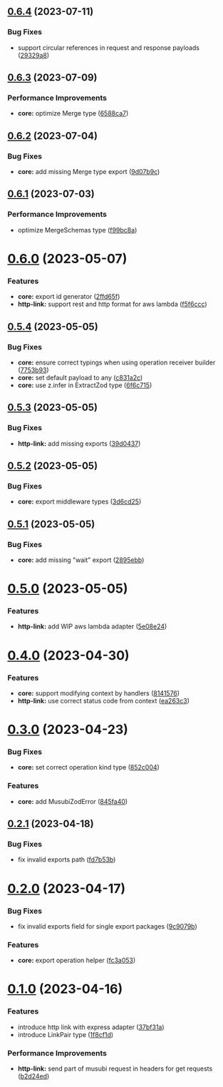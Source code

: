 ## [0.6.4](https://github.com/TheUnderScorer/musubi/compare/http-link-v0.6.3...http-link-v0.6.4) (2023-07-11)


### Bug Fixes

* support circular references in request and response payloads ([29329a8](https://github.com/TheUnderScorer/musubi/commit/29329a8981b33479897de8628d0132c4dc40b320))

## [0.6.3](https://github.com/TheUnderScorer/musubi/compare/http-link-v0.6.2...http-link-v0.6.3) (2023-07-09)


### Performance Improvements

* **core:** optimize Merge type ([6588ca7](https://github.com/TheUnderScorer/musubi/commit/6588ca77b72a39f50ef1e7cf6e3b365ba7340982))

## [0.6.2](https://github.com/TheUnderScorer/musubi/compare/http-link-v0.6.1...http-link-v0.6.2) (2023-07-04)


### Bug Fixes

* **core:** add missing Merge type export ([9d07b9c](https://github.com/TheUnderScorer/musubi/commit/9d07b9c32a22262cf380814f1e8b54eda7eb58d2))

## [0.6.1](https://github.com/TheUnderScorer/musubi/compare/http-link-v0.6.0...http-link-v0.6.1) (2023-07-03)


### Performance Improvements

* optimize MergeSchemas type ([f99bc8a](https://github.com/TheUnderScorer/musubi/commit/f99bc8a309f8130a8a9d281d17cda76d1b43a021))

# [0.6.0](https://github.com/TheUnderScorer/musubi/compare/http-link-v0.5.4...http-link-v0.6.0) (2023-05-07)


### Features

* **core:** export id generator ([2ffd65f](https://github.com/TheUnderScorer/musubi/commit/2ffd65f190e1b987d14c38ef67cae318aca9d58c))
* **http-link:** support rest and http format for aws lambda ([f5f6ccc](https://github.com/TheUnderScorer/musubi/commit/f5f6ccc7586c35f1bd0fea4c4f47ac9a0b980cba))

## [0.5.4](https://github.com/TheUnderScorer/musubi/compare/http-link-v0.5.3...http-link-v0.5.4) (2023-05-05)


### Bug Fixes

* **core:** ensure correct typings when using operation receiver builder ([7753b93](https://github.com/TheUnderScorer/musubi/commit/7753b93c40b36a4589a2922dc8bad0dac2c28a11))
* **core:** set default payload to any ([c831a2c](https://github.com/TheUnderScorer/musubi/commit/c831a2c6e85aeb8afef2015dbbbd871008d48c64))
* **core:** use z.infer in ExtractZod type ([6f6c715](https://github.com/TheUnderScorer/musubi/commit/6f6c715f5fed461f40025310faaa014e178993aa))

## [0.5.3](https://github.com/TheUnderScorer/musubi/compare/http-link-v0.5.2...http-link-v0.5.3) (2023-05-05)


### Bug Fixes

* **http-link:** add missing exports ([39d0437](https://github.com/TheUnderScorer/musubi/commit/39d0437517fef9ed32628e680b03a0fc12f5058a))

## [0.5.2](https://github.com/TheUnderScorer/musubi/compare/http-link-v0.5.1...http-link-v0.5.2) (2023-05-05)


### Bug Fixes

* **core:** export middleware types ([3d6cd25](https://github.com/TheUnderScorer/musubi/commit/3d6cd250cf4ccf389dcda8164cae8fcfb52b6410))

## [0.5.1](https://github.com/TheUnderScorer/musubi/compare/http-link-v0.5.0...http-link-v0.5.1) (2023-05-05)


### Bug Fixes

* **core:** add missing "wait" export ([2895ebb](https://github.com/TheUnderScorer/musubi/commit/2895ebb381d49dfc02277f4ee5ecd100aabe660a))

# [0.5.0](https://github.com/TheUnderScorer/musubi/compare/http-link-v0.4.0...http-link-v0.5.0) (2023-05-05)


### Features

* **http-link:** add WIP aws lambda adapter ([5e08e24](https://github.com/TheUnderScorer/musubi/commit/5e08e242f7a04f1ba7ac2adcec9120789f0c0968))

# [0.4.0](https://github.com/TheUnderScorer/musubi/compare/http-link-v0.3.0...http-link-v0.4.0) (2023-04-30)


### Features

* **core:** support modifying context by handlers ([8141576](https://github.com/TheUnderScorer/musubi/commit/8141576997da59d6cd519f901a921c133607931e))
* **http-link:** use correct status code from context ([ea263c3](https://github.com/TheUnderScorer/musubi/commit/ea263c3ed1ff742a0c4fe80e297b2dbf3eaf825e))

# [0.3.0](https://github.com/TheUnderScorer/musubi/compare/http-link-v0.2.1...http-link-v0.3.0) (2023-04-23)


### Bug Fixes

* **core:** set correct operation kind type ([852c004](https://github.com/TheUnderScorer/musubi/commit/852c0049bd5e70fedaa8ff8ae0650d276c5c9f28))


### Features

* **core:** add MusubiZodError ([845fa40](https://github.com/TheUnderScorer/musubi/commit/845fa4007454fae3b1f45f2eb43bd126a1b06574))

## [0.2.1](https://github.com/TheUnderScorer/musubi/compare/http-link-v0.2.0...http-link-v0.2.1) (2023-04-18)


### Bug Fixes

* fix invalid exports path ([fd7b53b](https://github.com/TheUnderScorer/musubi/commit/fd7b53be9c5e9f02d295f8584001a3b637ea733e))

# [0.2.0](https://github.com/TheUnderScorer/musubi/compare/http-link-v0.1.0...http-link-v0.2.0) (2023-04-17)


### Bug Fixes

* fix invalid exports field for single export packages ([9c9079b](https://github.com/TheUnderScorer/musubi/commit/9c9079b6a31b840307e67ba1ea21a9142b778470))


### Features

* **core:** export operation helper ([fc3a053](https://github.com/TheUnderScorer/musubi/commit/fc3a0531bcf212c1f675c23e309777dc6fb14f16))

# [0.1.0](https://github.com/TheUnderScorer/musubi/compare/http-link-v0.0.1...http-link-v0.1.0) (2023-04-16)


### Features

* introduce http link with express adapter ([37bf31a](https://github.com/TheUnderScorer/musubi/commit/37bf31ac14229944233ec18f55e3df3deb41596e))
* introduce LinkPair type ([1f8cf1d](https://github.com/TheUnderScorer/musubi/commit/1f8cf1d65c533f17eee7de905a23629f3731f0ec))


### Performance Improvements

* **http-link:** send part of musubi request in headers for get requests ([b2d24ed](https://github.com/TheUnderScorer/musubi/commit/b2d24ed9def465ad63148ba951ba62213681e5fe))
